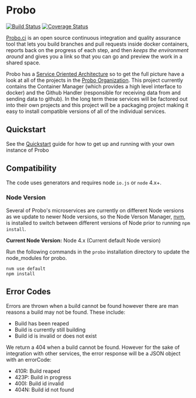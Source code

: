 Probo
===========
[![Build Status](https://travis-ci.org/ProboCI/probo.svg?branch=master)](https://travis-ci.org/ProboCI/probo) [![Coverage Status](https://coveralls.io/repos/ProboCI/probo/badge.svg?branch=master&service=github)](https://coveralls.io/github/ProboCI/probo?branch=master)

[Probo.ci](http://probo.ci) is an open source continuous integration and quality assurance tool
that lets you build branches and pull requests inside docker containers,
reports back on the progress of each step, and then *keeps the environment
around* and gives you a link so that you can go and preview the work in a
shared space.

Probo has a [Service Oriented Architecture](https://en.wikipedia.org/wiki/Service-oriented_architecture) so to
get the full picture have a look at all of the projects in the [Probo Organization](https://github.com/ProboCI).
This project currently contains the Container Manager (which provides a high level interface to docker) and
the Github Handler (responsible for receiving data from and sending data to github). In the long term these
services will be factored out into their own projects and this project will be a packaging project making it
easy to install compatible versions of all of the individual services.

## Quickstart

See the [Quickstart](QUICKSTART.md) guide for how to get up and running with your own instance of Probo

## Compatibility
The code uses generators and requires node `io.js` or `node` 4.x+.

### Node Version
Several of Probo's microservices are currently on different Node versions as we update to newer Node versions, so the Node Verson Manager, [nvm](https://github.com/nvm-sh/nvm), is installed to switch between different versions of Node prior to running `npm install`.

**Current Node Version:** Node 4.x (Current default Node version)

Run the following commands in the `probo` installation directory to update the node_modules for probo.

    nvm use default
    npm install

## Error Codes
Errors are thrown when a build cannot be found however there are man reasons a
build may not be found. These include:
 - Build has been reaped
 - Build is currently still building
 - Build id is invalid or does not exist

We return a 404 when a build cannot be found. However for the sake of
integration with other services, the error response will be a JSON object
with an errorCode:
 - 410R: Build reaped
 - 423P: Build in progress
 - 400I: Build id invalid
 - 404N: Build id not found
